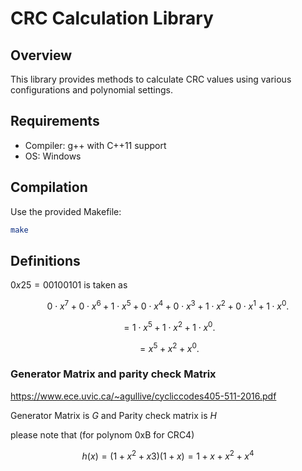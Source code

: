 # CRC Calculation Library

## Overview
This library provides methods to calculate CRC values using various configurations and polynomial settings.

## Requirements
- Compiler: g++ with C++11 support
- OS: Windows

## Compilation
Use the provided Makefile:

```bash
make
```


## Definitions

$0x25 = 0010 0101$ is taken as   

$$0\cdot x^7 + 0\cdot x^6 + 1\cdot x^5 + 0\cdot x^4 + 0\cdot x^3 + 1\cdot x^2 + 0\cdot x^1 + 1\cdot x^0.$$

$$ = 1\cdot x^5    + 1\cdot x^2 + 1\cdot x^0.$$

$$ = x^5  +   x^2 + x^0.$$

### Generator Matrix and parity check Matrix
https://www.ece.uvic.ca/~agullive/cycliccodes405-511-2016.pdf 

Generator Matrix is $G$ 
and Parity check matrix is $H$ 

please note that (for polynom 0xB for CRC4)

$$h(x) = (1+x^2+x3)(1+x) = 1+x+x^2+x^4$$

